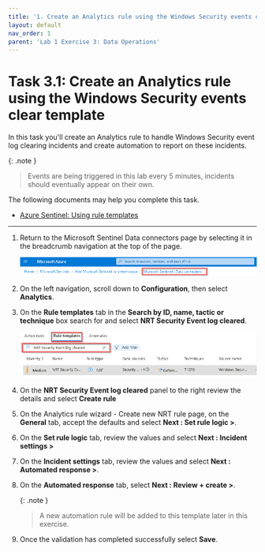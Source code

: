 ```yaml
---
title: '1. Create an Analytics rule using the Windows Security events clear template'
layout: default
nav_order: 1
parent: 'Lab 1 Exercise 3: Data Operations'
---
```


# Task 3.1: Create an Analytics rule using the Windows Security events clear template

In this task you'll create an Analytics rule to handle Windows Security event log clearing incidents and create automation to report on these incidents.

{: .note }
> Events are being triggered in this lab every 5 minutes, incidents should eventually appear on their own.

The following documents may help you complete this task.

- [Azure Sentinel: Using rule templates](https://techcommunity.microsoft.com/t5/itops-talk-blog/azure-sentinel-using-rule-templates/ba-p/2028427)  

---

1. Return to the Microsoft Sentinel Data connectors page by selecting it in the breadcrumb navigation at the top of the page.

    ![Data-connectors-breadcrumb.png](../media/Data-connectors-breadcrumb.png)

1. On the left navigation, scroll down to **Configuration**, then select **Analytics**.

1. On the **Rule templates** tab in the **Search by ID, name, tactic or technique** box search for and select **NRT Security Event log cleared**.

    ![security-event-rule-template.png](../media/security-event-rule-template.png)

1. On the **NRT Security Event log cleared** panel to the right review the details and select **Create rule**

1. On the Analytics rule wizard - Create new NRT rule page, on the **General** tab, accept the defaults and select **Next : Set rule logic >**.

1. On the **Set rule logic** tab, review the values and select **Next : Incident settings >**

1. On the **Incident settings** tab, review the values and select **Next : Automated response >**.

1. On the **Automated response** tab, select **Next : Review + create >**.

    {: .note }
    > A new automation rule will be added to this template later in this exercise.

1. Once the validation has completed successfully select **Save**.
